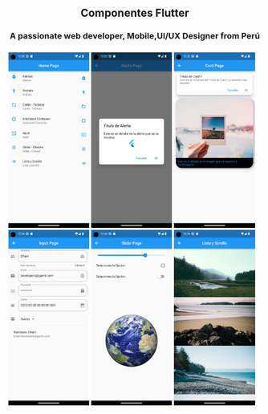 <h2 align="center">Componentes Flutter</h2>
<h3 align="center">A passionate web developer, Mobile,UI/UX Designer from Perú</h3>



<h3 align="left">

<img src="https://github.com/EfrainLim/Flutter-componentes/blob/main/screenhots/Screenshot_1.png" alt="tailwind" width="32%" height="33%"/>
<img src="https://github.com/EfrainLim/Flutter-componentes/blob/main/screenhots/Screenshot_2.png" alt="tailwind" width="32%" height="33%"/>
<img src="https://github.com/EfrainLim/Flutter-componentes/blob/main/screenhots/Screenshot_3.png" alt="tailwind" width="32%" height="33%"/>
<img src="https://github.com/EfrainLim/Flutter-componentes/blob/main/screenhots/Screenshot_4.png" alt="tailwind" width="32%" height="33%"/>
<img src="https://github.com/EfrainLim/Flutter-componentes/blob/main/screenhots/Screenshot_5.png" alt="tailwind" width="32%" height="33%"/>
<img src="https://github.com/EfrainLim/Flutter-componentes/blob/main/screenhots/Screenshot_6.png" alt="tailwind" width="32%" height="33%"/>

</p>
